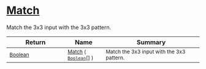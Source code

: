 # [Match](./PatternMatching3x3-100664167.md)

Match the 3x3 input with the 3x3 pattern.

| Return | Name | Summary | 
| --- | --- | --- | 
| <sub>[Boolean](https://docs.microsoft.com/en-us/dotnet/api/System.Boolean)</sub><img width=200/>| <sub>[Match](./PatternMatching3x3-100664167.md) ( [`Boolean`](https://docs.microsoft.com/en-us/dotnet/api/System.Boolean)[] )</sub>| <sub>Match the 3x3 input with the 3x3 pattern.</sub><img width=200/>| <br>


